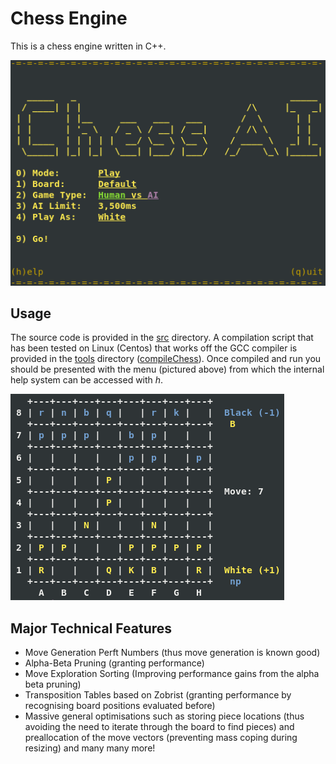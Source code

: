 # Chess Engine
This is a chess engine written in C++.

![menu_example](https://github.com/jacobbox/CVprojects/blob/5dbfeb70926811912f9df80e279c3c093993ee98/7-%20Chess%20Engine/meta/menu_example.png) 

## Usage

The source code is provided in the [src](/7-%20Chess%20Engine/src) directory.  A compilation script that has been tested on Linux (Centos) that works off the GCC compiler is provided in the [tools](/7-%20Chess%20Engine/tools) directory ([compileChess](/7-%20Chess%20Engine/tools/compileChess)).  Once compiled and run you should be presented with the menu (pictured above) from which the internal help system can be accessed with *h*.

![game_example](https://github.com/jacobbox/CVprojects/blob/fd3025564843c6ea0ea47ba1f31324d80c7266aa/7-%20Chess%20Engine/meta/board_example.png) 

## Major Technical Features 

* Move Generation Perft Numbers (thus move generation is known good)
* Alpha-Beta Pruning (granting performance)
* Move Exploration Sorting (Improving performance gains from the alpha beta pruning)
* Transposition Tables based on Zobrist (granting performance by recognising board positions evaluated before)
* Massive general optimisations such as storing piece locations (thus avoiding the need to iterate through the board to find pieces) and preallocation of the move vectors (preventing mass coping during resizing) and many many more!
